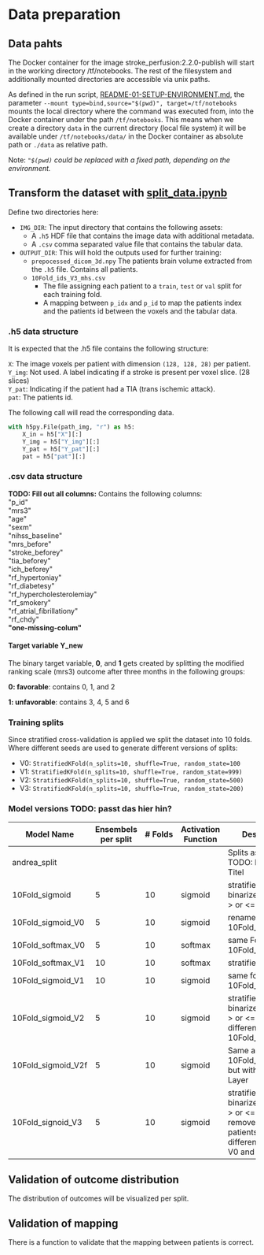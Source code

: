 # Data preparation

## Data pahts
The Docker container for the image stroke_perfusion:2.2.0-publish will start in the working directory /tf/notebooks. The rest of the filesystem and additionally mounted directories are accessible via unix paths.

As defined in the run script, [README-01-SETUP-ENVIRONMENT.md](README-01-SETUP-ENVIRONMENT.md), the parameter `--mount type=bind,source="$(pwd)", target=/tf/notebooks` mounts the local directory where the command was executed from, into the Docker container under the path `/tf/notebooks`. This means when we create a directory `data` in the current directory (local file system) it will be available under `/tf/notebooks/data/` in the Docker container as absolute path or `./data` as relative path.

Note: *`"$(pwd)` could be replaced with a fixed path, depending on the environment.*

## Transform the dataset with [split_data.ipynb](split_data.ipynb)

Define two directories here:
* `IMG_DIR`: The input directory that contains the following assets:
  * A `.h5` HDF file that contains the image data with additional metadata.
  * A `.csv` comma separated value file that contains the tabular data.
* `OUTPUT_DIR`: This will hold the outputs used for further training:
  * `prepocessed_dicom_3d.npy` The patients brain volume extracted from the `.h5` file. Contains all patients.
  * `10Fold_ids_V3_mhs.csv` 
    * The file assigning each patient to a `train`, `test` or `val` split for each training fold. 
    * A mapping between `p_idx` and `p_id` to map the patients index and the patients id between the voxels and the tabular data.

### .h5 data structure
It is expected that the .h5 file contains the following structure:

`X`: The image voxels per patient with dimension `(128, 128, 28)` per patient.  
`Y_img`: Not used. A label indicating if a stroke is present per voxel slice. (28 slices)  
`Y_pat`: Indicating if the patient had a TIA (trans ischemic attack).  
`pat`:   The patients id.

The following call will read the corresponding data.
```py
with h5py.File(path_img, "r") as h5:
    X_in = h5["X"][:]
    Y_img = h5["Y_img"][:]
    Y_pat = h5["Y_pat"][:]
    pat = h5["pat"][:]
```

### .csv data structure
**TODO: Fill out all columns:** Contains the following columns:  
"p_id"  
"mrs3"  
"age"  
"sexm"  
"nihss_baseline"  
"mrs_before"  
"stroke_beforey"  
"tia_beforey"  
"ich_beforey"    
"rf_hypertoniay"  
"rf_diabetesy"  
"rf_hypercholesterolemiay"  
"rf_smokery"  
"rf_atrial_fibrillationy"  
"rf_chdy"  
**"one-missing-colum"**

#### Target variable Y_new
The binary target variable, **0**, and **1** gets created by splitting the modified ranking scale (mrs3) outcome after three months in the following groups: 

**0: favorable**: contains 0, 1, and 2  

**1: unfavorable**: contains 3, 4, 5 and 6

### Training splits
Since stratified cross-validation is applied we split the dataset into 10 folds. Where different seeds are used to generate different versions of splits:
* V0: `StratifiedKFold(n_splits=10, shuffle=True, random_state=100`
* V1: `StratifiedKFold(n_splits=10, shuffle=True, random_state=999)`
* V2: `StratifiedKFold(n_splits=10, shuffle=True, random_state=500)`
* V3: `StratifiedKFold(n_splits=10, shuffle=True, random_state=200)`

### Model versions **TODO: passt das hier hin?**

| **Model Name**     | **Ensembels <br> per split** | **# Folds** | **Activation Function** | **Description**|
| ------             | --------              | ---------   | -----------------                  | ------------------- |
| andrea_split       |                         |             |                                    | Splits as per paper: TODO: DOI und Titel                                                                           |
| 10Fold_sigmoid     | 5                       | 10          | sigmoid                            | stratified by the binarized mrs (mrs &gt; or &lt;= 2)                                                              |
| 10Fold_sigmoid_V0  | 5                       | 10          | sigmoid                            | renamed version of 10Fold_sigmoid                                                                                  |
| 10Fold_softmax_V0  | 5                       | 10          | softmax                            | same Folds as 10Fold_sigmoid                                                                                       |
| 10Fold_softmax_V1  | 10                      | 10          | softmax                            | stratified via mrs                                                                                                 |
| 10Fold_sigmoid_V1  | 10                      | 10          | sigmoid                            | same folds as 10Fold_softmax_V1                                                                                    |
| 10Fold_sigmoid_V2  | 5                       | 10          | sigmoid                            | stratified by the binarized mrs (mrs > or <= 2), <br>different seed than 10Fold_sigmoid_V0                   |
| 10Fold_sigmoid_V2f | 5                       | 10          | sigmoid                            | Same as 10Fold_sigmoid_V2 but with flatten Layer                                                                   |
| 10Fold_signoid_V3  | 5                       | 10          | sigmoid                            | stratified by the binarized mrs (mrs > or <= 2), <br>removed TIA patients, <br>different seed than V0 and V2 |

## Validation of outcome distribution
The distribution of outcomes will be visualized per split.

## Validation of mapping
There is a function to validate that the mapping between patients is correct.